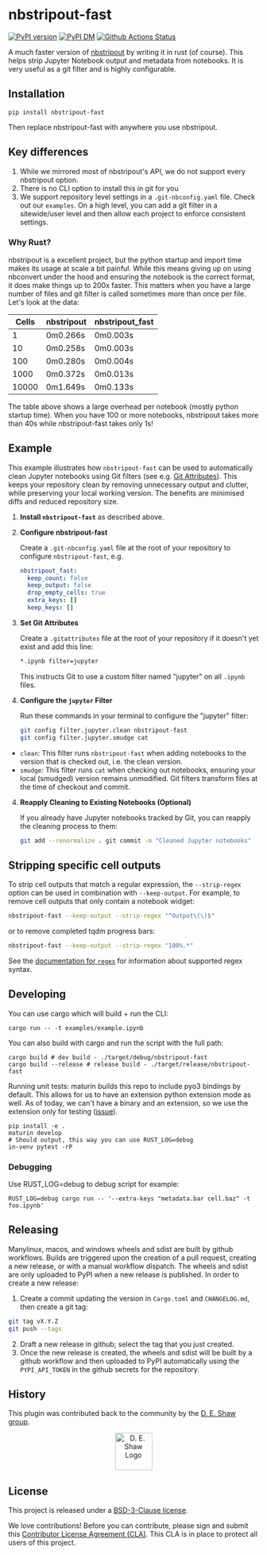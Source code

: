 # nbstripout-fast

[![PyPI version][pypi-image]][pypi-url] [![PyPI DM][pypi-dm-image]][pypi-url]
[![Github Actions Status][github-status-image]][github-status-url]

A much faster version of [nbstripout](https://github.com/kynan/nbstripout) by writing it in rust (of course).
This helps strip Jupyter Notebook output and metadata from notebooks. It is very useful as a git filter
and is highly configurable.

## Installation
```
pip install nbstripout-fast
```

Then replace nbstripout-fast with anywhere you use nbstripout.

## Key differences
1. While we mirrored most of nbstripout's API, we do not support every
nbstripout option.
2. There is no CLI option to install this in git for you
3. We support repository level settings in a `.git-nbconfig.yaml` file. Check out
our `examples`. On a high level, you can add a git filter in a sitewide/user level
and then allow each project to enforce consistent settings.

### Why Rust?

nbstripout is a excellent project, but the python startup and import time makes
its usage at scale a bit painful. While this means giving up on using nbconvert
under the hood and ensuring the notebook is the correct format, it does make things
up to 200x faster. This matters when you have a large number of files and git filter
is called sometimes more than once per file. Let's look at the data:

| Cells |  nbstripout |  nbstripout_fast |
|-------|-------------|------------|
| 1     |  0m0.266s   |   0m0.003s |
| 10    |  0m0.258s   |   0m0.003s |
| 100   |  0m0.280s   |   0m0.004s |
| 1000  |  0m0.372s   |   0m0.013s |
| 10000 |  0m1.649s   |   0m0.133s |

The table above shows a large overhead per notebook (mostly python startup time).
When you have 100 or more notebooks, nbstripout takes more than 40s while
nbstripout-fast takes only 1s!

## Example
This example illustrates how `nbstripout-fast` can be used to automatically clean Jupyter notebooks using Git filters (see e.g. [Git Attributes](https://git-scm.com/book/en/v2/Customizing-Git-Git-Attributes)). This keeps your repository clean by removing unnecessary output and clutter, while preserving your local working version. The benefits are minimised diffs and reduced repository size.

1. **Install `nbstripout-fast`** as described above.
2. **Configure nbstripout-fast**

   Create a `.git-nbconfig.yaml` file at the root of your repository to configure `nbstripout-fast`, e.g.
	```yaml
	nbstripout_fast:
	  keep_count: false
	  keep_output: false
	  drop_empty_cells: true
	  extra_keys: []
	  keep_keys: []
	```
3. **Set Git Attributes**

   Create a `.gitattributes` file at the root of your repository if it doesn't yet exist and add this line:
	```bash
	*.ipynb filter=jupyter
	```
	 This instructs Git to use a custom filter named "jupyter" on all `.ipynb` files.
4. **Configure the `jupyter` Filter**

   Run these commands in your terminal to configure the "jupyter" filter:
	```bash
	git config filter.jupyter.clean nbstripout-fast
	git config filter.jupyter.smudge cat
	```
- `clean`: This filter runs `nbstripout-fast` when adding notebooks to the version that is checked out, i.e. the clean version.
- `smudge`: This filter runs `cat` when checking out notebooks, ensuring your local (smudged) version remains unmodified.
  Git filters transform files at the time of checkout and commit.
4. **Reapply Cleaning to Existing Notebooks (Optional)**

   If you already have Jupyter notebooks tracked by Git, you can reapply the cleaning process to them:
	```bash
	git add --renormalize . git commit -m "Cleaned Jupyter notebooks"
	```

## Stripping specific cell outputs

To strip cell outputs that match a regular expression, the `--strip-regex`
option can be used in combination with `--keep-output`. For example, to remove
cell outputs that only contain a notebook widget:

```bash
nbstripout-fast --keep-output --strip-regex "^Output\(\)$"
```

or to remove completed tqdm progress bars:

```bash
nbstripout-fast --keep-output --strip-regex "100%.*"
```

See the [documentation for `regex`](https://docs.rs/regex/latest/regex/) for
information about supported regex syntax.

## Developing
You can use cargo which will build + run the CLI:
```
cargo run -- -t examples/example.ipynb
```

You can also build with cargo and run the script with the full path:
```
cargo build # dev build - ./target/debug/nbstripout-fast
cargo build --release # release build - ./target/release/nbstripout-fast
```

Running unit tests:
maturin builds this repo to include pyo3 bindings by default. This allows
for us to have an extension python extension mode as well. As of today, we can't
have a binary and an extension, so we use the extension only for testing
([issue](https://github.com/PyO3/maturin/discussions/1006)).
```
pip install -e .
maturin develop
# Should output, this way you can use RUST_LOG=debug
in-venv pytest -rP
```

### Debugging
Use RUST_LOG=debug to debug script for example:
```
RUST_LOG=debug cargo run -- '--extra-keys "metadata.bar cell.baz" -t foo.ipynb'
```

## Releasing

Manylinux, macos, and windows wheels and sdist are built by github workflows.
Builds are triggered upon the creation of a pull request, creating a new
release, or with a manual workflow dispatch. The wheels and sdist are only
uploaded to PyPI when a new release is published. In order to create a new
release:

1. Create a commit updating the version in `Cargo.toml` and `CHANGELOG.md`, then create a git tag:
```bash
git tag vX.Y.Z
git push --tags
```
2. Draft a new release in github; select the tag that you just created.
3. Once the new release is created, the wheels and sdist will be built by a
   github workflow and then uploaded to PyPI automatically using the
   `PYPI_API_TOKEN` in the github secrets for the repository.

## History

This plugin was contributed back to the community by the [D. E. Shaw group](https://www.deshaw.com/).

<p align="center">
    <a href="https://www.deshaw.com">
       <img src="https://www.deshaw.com/assets/logos/blue_logo_417x125.png" alt="D. E. Shaw Logo" height="75" >
    </a>
</p>

## License

This project is released under a [BSD-3-Clause license](https://github.com/deshaw/nbstripout-fast/blob/master/LICENSE.txt).

We love contributions! Before you can contribute, please sign and submit this [Contributor License Agreement (CLA)](https://www.deshaw.com/oss/cla).
This CLA is in place to protect all users of this project.


[pypi-url]: https://pypi.org/project/nbstripout-fast
[pypi-image]: https://img.shields.io/pypi/v/nbstripout-fast
[pypi-dm-image]: https://img.shields.io/pypi/dm/nbstripout-fast
[github-status-image]: https://github.com/deshaw/nbstripout-fast/workflows/Build/badge.svg
[github-status-url]: https://github.com/deshaw/nbstripout-fast/actions?query=workflow%3ABuild
